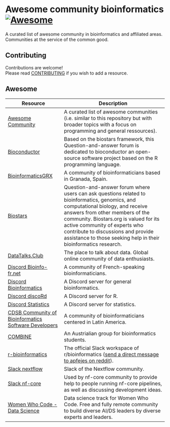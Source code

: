 # Awesome community bioinformatics [![Awesome](https://cdn.rawgit.com/sindresorhus/awesome/d7305f38d29fed78fa85652e3a63e154dd8e8829/media/badge.svg)](https://github.com/sindresorhus/awesome)

A curated list of awesome community in bioinformatics and affiliated areas.  
Communities at the service of the common good.

## Contributing

Contributions are welcome!  
Please read [CONTRIBUTING](./CONTRIBUTING.md) if you wish to add a resource.

## Awesome
| Resource | Description |
| --- | --- |
| [Awesome Community](https://github.com/phpearth/awesome-community) | A curated list of awesome communities (i.e. similar to this repository but with broader topics with a focus on programming and general ressources).
| [Bioconductor](https://support.bioconductor.org) | Based on the biostars framework, this Question-and-answer forum is dedicated to bioconductor an open-source software project based on the R programming language.
| [BioinformaticsGRX](https://bioinformaticsgrx.es/) | A community of bioinformaticians based in Granada, Spain.
| [Biostars](https://www.biostars.org) | Question-and-answer forum where users can ask questions related to bioinformatics, genomics, and computational biology, and receive answers from other members of the community. Biostars.org is valued for its active community of experts who contribute to discussions and provide assistance to those seeking help in their bioinformatics research. 
| [DataTalks.Club](https://datatalks.club) | The place to talk about data. Global online community of data enthusiasts.
| [Discord Bioinfo-fr.net](https://discord.gg/rETCvGftJK) | A community of French-speaking bioinformaticians.
| [Discord Bioinformatics](https://discord.com/invite/3uxbPns) | A Discord server for general bioinformatics.
| [Discord discoRd](https://discord.com/invite/3uxbPns) | A Discord server for R.
| [Discord Statistics](https://discord.gg/ZNsDTKk ) | A Discord server for statistics.
| [CDSB Community of Bioinformatics Software Developers](https://comunidadbioinfo.github.io/) | A community of bioinformaticians centered in Latin America.
| [COMBINE](https://combine.org.au/) | An Austrialian group for bioinformatics students.
| [r-bioinformatics](https://www.reddit.com/r/bioinformatics/comments/7ndwm1/rbioinformatics_slack_channel_and_an_open_call/) | The official Slack workspace of r/bioinformatics ([send a direct message to apfejes on reddit](https://www.reddit.com/message/compose/?to=apfejes&subject=Request%20to%20join%20the%20r/bioinformatics%20Slack%20group&message=I%20would%20like%20to%20request%20to%20join%20the%20r/bioinformatics%20Slack%20group)).
| [Slack nextflow](https://nextflow.slack.com/signup#/domain-signup) | Slack of the Nextflow community.
| [Slack nf-core](https://nf-co.re/join/slack) | Used by nf-core community to provide help to people running nf-core pipelines, as well as discussing development ideas.
| [Women Who Code - Data Science](https://womenwhocode.com/network/datascience) | Data science track for Women Who Code. Free and fully remote community to build diverse AI/DS leaders by diverse experts and leaders.
